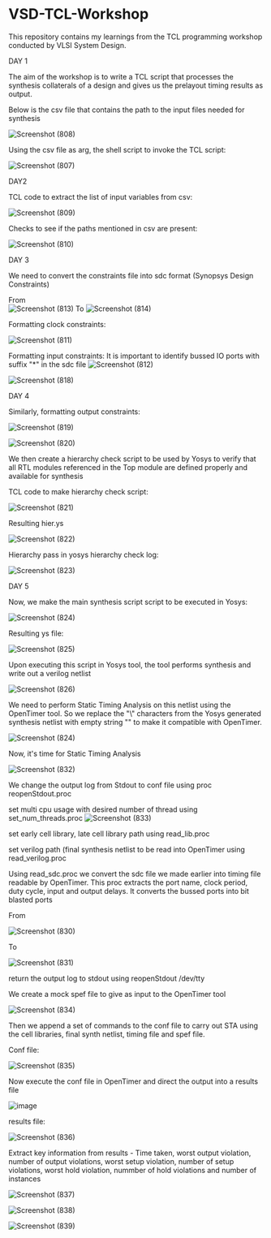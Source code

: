 # VSD-TCL-Workshop

This repository contains my learnings from the TCL programming workshop conducted by VLSI System Design.

DAY 1

The aim of the workshop is to write a TCL script that processes the synthesis collaterals of a design and gives us the prelayout timing results as output.

Below is the csv file that contains the path to the input files needed for synthesis

![Screenshot (808)](https://github.com/user-attachments/assets/fbabf856-8bbd-4a30-9474-34ccfd0768c8)

Using the csv file as arg, the shell script to invoke the TCL script:

![Screenshot (807)](https://github.com/user-attachments/assets/cc78cc4f-6612-4e6f-a085-fddc7ceda121)

DAY2

TCL code to extract the list of input variables from csv:

![Screenshot (809)](https://github.com/user-attachments/assets/820924be-6cef-4f33-beac-b2cd2349c4d9)

Checks to see if the paths mentioned in csv are present:

![Screenshot (810)](https://github.com/user-attachments/assets/6d7d9778-acb3-47de-93a2-5421cd90384e)

DAY 3

We need to convert the constraints file into sdc format (Synopsys Design Constraints)

From   
                                        ![Screenshot (813)](https://github.com/user-attachments/assets/146d0dd7-3d50-4cc7-bacf-abafb9d41c26)
To
                                        ![Screenshot (814)](https://github.com/user-attachments/assets/acc9e19f-a6b4-4c0d-8afe-81f4431682e8)

Formatting clock constraints:

![Screenshot (811)](https://github.com/user-attachments/assets/dad87765-02ed-445e-8876-74453b7f20ce)

Formatting input constraints:
It is important to identify bussed IO ports with suffix "*" in the sdc file 
![Screenshot (812)](https://github.com/user-attachments/assets/a743049b-e1c4-4d53-ab45-9d3e457135b8)

 ![Screenshot (818)](https://github.com/user-attachments/assets/dbced72d-2380-4f8b-aa70-0d70ec8b8f03)

DAY 4

Similarly, formatting output constraints:

![Screenshot (819)](https://github.com/user-attachments/assets/5193a9bd-7bec-439f-a11f-0075dc42d035)

![Screenshot (820)](https://github.com/user-attachments/assets/e4ec68d6-1b95-462a-aac6-7d4f92e658b9)

We then create a hierarchy check script to be used by Yosys to verify that all RTL modules referenced in the Top module are defined properly and available for synthesis

TCL code to make hierarchy check script:

![Screenshot (821)](https://github.com/user-attachments/assets/f521d200-6e9b-4359-9bec-08e5b9ca4cdf)

Resulting hier.ys 

![Screenshot (822)](https://github.com/user-attachments/assets/b639345a-aed4-41b2-a100-be8ca60563c4)

Hierarchy pass in yosys hierarchy check log:

![Screenshot (823)](https://github.com/user-attachments/assets/940cc5c2-27e4-4726-8946-c4f44cd62763)

DAY 5

Now, we make the main synthesis script script to be executed in Yosys:

![Screenshot (824)](https://github.com/user-attachments/assets/e9b58a60-82b3-44c8-bd18-73b5c611afb6)

Resulting ys file:

![Screenshot (825)](https://github.com/user-attachments/assets/89f17baf-dc5d-4da0-8550-e99445ec5be9)


Upon executing this script in Yosys tool, the tool performs synthesis and write out a verilog netlist

![Screenshot (826)](https://github.com/user-attachments/assets/d50e11cd-e438-4af4-b5bb-375b1c8a4d64)

We need to perform Static Timing Analysis on this netlist using the OpenTimer tool. 
So we replace the "\\" characters from the Yosys generated synthesis netlist with empty string "" to make it compatible with OpenTimer.

![Screenshot (824)](https://github.com/user-attachments/assets/a181253b-8f86-4a66-bdb6-61947f43a82c)


Now, it's time for Static Timing Analysis

![Screenshot (832)](https://github.com/user-attachments/assets/b48790db-ff19-4d52-b769-a7ea955de130)


We change the output log from Stdout to conf file using proc reopenStdout.proc

set multi cpu usage with desired number of thread using set_num_threads.proc
![Screenshot (833)](https://github.com/user-attachments/assets/cfdf819c-cac5-44f2-ab83-91837eeaa408)


set early cell library, late cell library path using read_lib.proc

set verilog path (final synthesis netlist to be read into OpenTimer using read_verilog.proc

Using read_sdc.proc we convert the sdc file we made earlier into timing file readable by OpenTimer. This proc extracts the port name, clock period, duty cycle, input and output delays. It converts the bussed ports into bit blasted ports

From

![Screenshot (830)](https://github.com/user-attachments/assets/0a61a166-7114-4b86-9ed4-af8733490d11)

To

![Screenshot (831)](https://github.com/user-attachments/assets/64e7d14a-64f5-440c-8ebe-740f1df505ff)

return the output log to stdout using reopenStdout /dev/tty

We create a mock spef file to give as input to the OpenTimer tool

![Screenshot (834)](https://github.com/user-attachments/assets/4cdef6f6-8bfc-4eed-b1ce-74928b18789d)

Then we append a set of commands to the conf file to carry out STA using the cell libraries, final synth netlist, timing file and spef file.

Conf file:

![Screenshot (835)](https://github.com/user-attachments/assets/0c84c34b-ed24-4e06-8a9a-a9cfcd80655a)


Now execute the conf file in OpenTimer and direct the output into a results file

![image](https://github.com/user-attachments/assets/3deaed29-9b8c-421f-b8a9-b324dbf68185)

results file:

![Screenshot (836)](https://github.com/user-attachments/assets/89ebb8f3-e604-4a18-bee8-aba70d431dc4)

Extract key information from results - Time taken, worst output violation, number of output violations, worst setup violation, number of setup violations, worst hold violation, nummber of hold violations and number of instances

![Screenshot (837)](https://github.com/user-attachments/assets/68ea57ce-78c2-4342-88b4-2df35a7b17f0)

![Screenshot (838)](https://github.com/user-attachments/assets/cba03aad-7007-4092-9915-f05a91c0eac7)

![Screenshot (839)](https://github.com/user-attachments/assets/cc07a90d-6b21-4276-89db-d0c7752360da)









